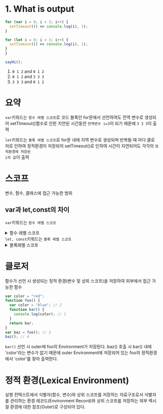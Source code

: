 # 1. What is output

```javascript
for (var i = 0; i < 3; i++) {
  setTimeout(() => console.log(i), 1);
}

for (let i = 0; i < 3; i++) {
  setTimeout(() => console.log(i), 1);
}
}

sayHi();
```

1. <code>0 1 2</code> and <code>0 1 2</code>
2. <code>0 1 2</code> and <code>3 3 3</code>
3. <code>3 3 3</code> and <code>0 1 2</code>

# 요약

<code>var</code>키워드는 <code>함수 레벨 스코프</code>로 코드 블록인 for문에서 선언하여도 전역 변수로 생성되어 setTImeout()함수로 인한 지연된 시간동안 <code>전역변수 i=3</code>이 되기 때문에 <code>3 3 3</code>이 출력

<code>let</code>키워드는 <code>블록 레벨 스코프</code>로 for문 내에 지역 변수로 생성되며 반복될 때 마다 클로저로 인하여 정적환경이 저장되어 setTimeout()로 인하여 시간이 지연되어도 각각의 <code>정적환경에 저장된 i의 값</code>이 출력

# 스코프

변수, 함수, 클래스에 접근 가능한 범위

## var과 let,const의 차이

<code>var</code>키워드는 <code>함수 레벨 스코프</code>

<details>
<summary>함수 레벨 스코프</summary>
<div markdown="1">

함수 레벨 스코프란 var 변수 선언 및 함수 선언문으로 함수 선언 시 함수만을 지역 스코프로 인정하기 때문에 함수 내부에서 선언된 변수만 지역변수 이며 함수 외부에서 선언된 변수는 전역 변수로 선언되는 방식

```javascript
if (true) {
  var scope = `Window`;
}
function foo() {
  var scope = `Local`;
  console.log(scope); //Local
}
foo();
console.log(scope); //Window
```
  위의 코드를 실행 하면 if문이라는 블록내에서 선언한 var변수는 전역 변수로 선언되며
   ![Block내 var 변수 선언 = 전역변수 선언](https://user-images.githubusercontent.com/67920695/158004539-b74b35c1-b1c2-490b-a696-24362410361c.png)
  foo()라는 함수내에서 선언한 변수는 지역변수가 되는 것을 확인할 수 있다.
   ![Function 내 var 변수 선언 = 지역 변수 선언](https://user-images.githubusercontent.com/67920695/158004614-81c71736-c6e2-434b-8b1c-6b93040222fe.png)
  ![코드 실행 결과](https://user-images.githubusercontent.com/67920695/158005117-f3a80499-76f9-4a6c-8662-d04a63b443d8.png)
  코드실행결과
</div>
</details>
<code>let, const</code>키워드는 <code>블록 레벨 스코프</code>
<details>
<summary>블록레벨 스코프</summary>
<div markdown="2">

모든 코드블록(함수, if, for, try/catch)을 지역 스코프로 인정하여 코드 블록 내부에서 선언된 변수는 지역 변수로 외부에서는 참조가 불가능한 방식

```javascript
if (true) {
  let scope = `Local(Block)`;
  console.log(scope); //Local(Block)
}
function foo() {
  let scope_2 = `Local(Function)`;
  console.log(`scope_2`); //Local(Function)
}
foo();
console.log(scope); //Uncaught ReferenceError: scope is not defined
```
위의 코드 실행 시 let으로 선언한 변수는 블록 레벨 스코프이기 때문에 if(), function에 각각 지역변수가 생성된다.
![Block내 var 변수 선언 = 전역변수 선언](https://user-images.githubusercontent.com/67920695/158004539-b74b35c1-b1c2-490b-a696-24362410361c.png)
![Function 내 var 변수 선언 = 지역 변수 선언](https://user-images.githubusercontent.com/67920695/158004614-81c71736-c6e2-434b-8b1c-6b93040222fe.png)
따라서 코드실행 결과 if()문 에서 "Local(Block)"이 출력되며 function foo()내에서는 "Local(Function)"가 출력된다. 또한 전역에서는 선언된 변수가 없기 때문에 오류가 발생한다. 
![let코드 실행 결과](https://user-images.githubusercontent.com/67920695/158021328-41dd8914-97dc-448a-a349-5f4816bf9183.png)
  
</div>
</details>

# 클로저

함수가 선언 시 생성되는 정적 환경(변수 및 상위 스코프)을 저장하여 외부에서 접근 가능한 함수

```javascript
var color = "red";
function foo() {
  var color = "blue"; // 2
  function bar() {
    console.log(color); // 1
  }
  return bar;
}
var baz = foo(); // 3
baz(); // 4
```

<code>bar()</code> 선언 시 outer에 foo의 Environment가 저장된다.
baz() 호출 시 bar() 내에 'color'라는 변수가 없기 때문에 outer Environment에 저장되어 있는 foo의 정적환경에서 'color'를 찾아 출력한다.

# 정적 환경(Lexical Environment)

실행 컨텍스트에서 식별자(함수, 변수)와 상위 스코프를 저장하는 자료구조로서 식별자를 관리하는 환경 레코드(Environment Record)와 상위 스코프를 저장하는 외부 렉시컬 환경에 대한 참조(Outer)로 구성되어 있다.
